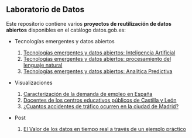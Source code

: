 ## Laboratorio de Datos

Este repositorio contiene varios **proyectos de reutilización de datos abiertos** disponibles en el catálogo datos.gob.es:

- Tecnologías emergentes y datos abiertos
	1. [Tecnologías emergentes y datos abiertos: Inteligencia Artificial](https://datos.gob.es/es/documentacion/tecnologias-emergentes-y-datos-abiertos-inteligencia-artificial)
	2. [Tecnologías emergentes y datos abiertos: procesamiento del lenguaje natural](https://datos.gob.es/es/documentacion/tecnologias-emergentes-y-datos-abiertos-procesamiento-del-lenguaje-natural)
	3. [Tecnologías emergentes y datos abiertos: Analítica Predictiva](https://datos.gob.es/es/documentacion/tecnologias-emergentes-y-datos-abiertos-analitica-predictiva)

- Visualizaciones 
	1. [Caracterización de la demanda de empleo en España](https://datos.gob.es/es/blog/caracterizacion-de-la-demanda-de-empleo-en-espana)
	2. [Docentes de los centros educativos públicos de Castilla y León](https://datos.gob.es/es/documentacion/docentes-de-los-centros-educativos-publicos-de-castilla-y-leon)
	3. [¿Cuantos accidentes de tráfico ocurren en la ciudad de Madrid?](https://datos.gob.es/es/documentacion/cuantos-accidentes-ocurren-en-la-ciudad-de-madrid)
	
- Post
	1. [El Valor de los datos en tiempo real a través de un ejemplo práctico](https://datos.gob.es/es/blog/el-valor-de-los-datos-en-tiempo-real-traves-de-un-ejemplo-practico)
